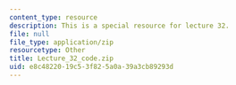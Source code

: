 ```yaml
---
content_type: resource
description: This is a special resource for lecture 32.
file: null
file_type: application/zip
resourcetype: Other
title: Lecture_32_code.zip
uid: e8c48220-19c5-3f82-5a0a-39a3cb89293d
---
```

